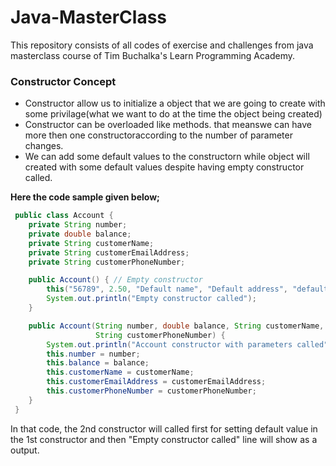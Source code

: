 # Java-MasterClass
This repository consists of all codes of exercise and challenges from java masterclass course of Tim Buchalka's Learn Programming Academy.


### Constructor Concept
- Constructor allow us to initialize a object that we are going to create with some privilage(what we want to do at the time the object being created)
- Constructor can be overloaded like methods. that meanswe can have more then one constructoraccording to the number of parameter changes.
- We can add some default values to the constructorn while object will created with some default values despite having empty constructor called.

**Here the code sample given below;**

```java
 public class Account {
    private String number;
    private double balance;
    private String customerName;
    private String customerEmailAddress;
    private String customerPhoneNumber;

    public Account() { // Empty constructor
        this("56789", 2.50, "Default name", "Default address", "default phone"); // constructor with default values and it will call the same contsructor below with parameters with these default value.
        System.out.println("Empty constructor called");
    }

    public Account(String number, double balance, String customerName, String customerEmailAddress,
                   String customerPhoneNumber) {
        System.out.println("Account constructor with parameters called");
        this.number = number;
        this.balance = balance;
        this.customerName = customerName;
        this.customerEmailAddress = customerEmailAddress;
        this.customerPhoneNumber = customerPhoneNumber;
    }
 }
 ```
    
   In that code, the 2nd constructor will called first for setting default value in the 1st constructor and then "Empty constructor called" line will show as a output.

